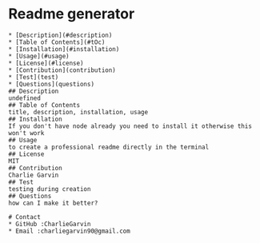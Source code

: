 # Readme generator
    
    * [Description](#description)
    * [Table of Contents](#tOc)
    * [Installation](#installation)
    * [Usage](#usage)
    * [License](#license)
    * [Contribution](contribution)
    * [Test](test)
    * [Questions](questions)
    ## Description
    undefined
    ## Table of Contents
    title, description, installation, usage
    ## Installation
    If you don't have node already you need to install it otherwise this won't work
    ## Usage
    to create a professional readme directly in the terminal
    ## License
    MIT
    ## Contribution
    Charlie Garvin
    ## Test
    testing during creation
    ## Questions
    how can I make it better?

    # Contact
    * GitHub :CharlieGarvin
    * Email :charliegarvin90@gmail.com